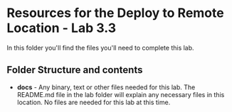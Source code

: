 # Resources for the Deploy to Remote Location - Lab 3.3

In this folder you'll find the files you'll need to complete this lab. 

## Folder Structure and contents

  * **docs** - Any binary, text or other files needed for this lab. The README.md file in the lab folder will explain any necessary files in this location. No files are needed for this lab at this time.
